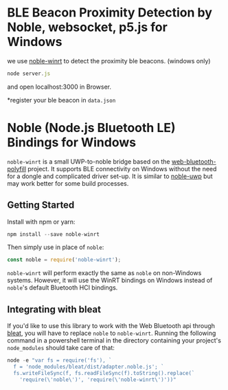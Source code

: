 # BLE Beacon Proximity Detection by Noble, websocket, p5.js for Windows

we use [noble-winrt](https://github.com/urish/noble-winrt) to detect the proximity ble beacons. (windows only)

```javascript
node server.js
```
and open localhost:3000 in Browser.

*register your ble beacon in `data.json`

# Noble (Node.js Bluetooth LE) Bindings for Windows

`noble-winrt` is a small UWP-to-noble bridge based on the [web-bluetooth-polyfill](https://github.com/urish/web-bluetooth-polyfill) project. It supports BLE connectivity on Windows without the need for a dongle and complicated driver set-up. It is similar to [noble-uwp](https://github.com/jasongin/noble-uwp) but may work better for some build processes. 


## Getting Started

Install with npm or yarn:
```javascript
npm install --save noble-winrt
```
Then simply use in place of `noble`:
```javascript
const noble = require('noble-winrt');
```

`noble-winrt` will perform exactly the same as `noble` on non-Windows systems. However, it will use the WinRT bindings on Windows instead of `noble`'s default Bluetooth HCI bindings.

## Integrating with bleat

If you'd like to use this library to work with the Web Bluetooth api through [bleat](https://github.com/thegecko/bleat), you will have to replace `noble` to `noble-winrt`. Running the following command in a powershell terminal in the directory containing your project's `node_modules` should take care of that:

```powershell
node -e "var fs = require('fs'), `
  f = 'node_modules/bleat/dist/adapter.noble.js'; `
  fs.writeFileSync(f, fs.readFileSync(f).toString().replace(`
    'require(\'noble\')', 'require(\'noble-winrt\')'))"
```
